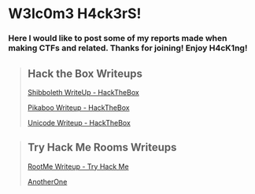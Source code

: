 #           W3lc0m3 H4ck3rS!
### Here I would like to post some of my reports made when making CTFs and related. Thanks for joining! Enjoy H4cK1ng!

> ## Hack the Box Writeups
>
> [Shibboleth WriteUp - HackTheBox](/HackTheBox/Shibboleth.md)
> 
> [Pikaboo Writeup - HackTheBox](/HackTheBox/Pikaboo.md)
>
> [Unicode Writeup - HackTheBox](/HackTheBox/Unicode.md)

> ## Try Hack Me Rooms Writeups
> 
> [RootMe Writeup - Try Hack Me](/RootMe.md)
> 
> [AnotherOne](/Algo.md)
> 
